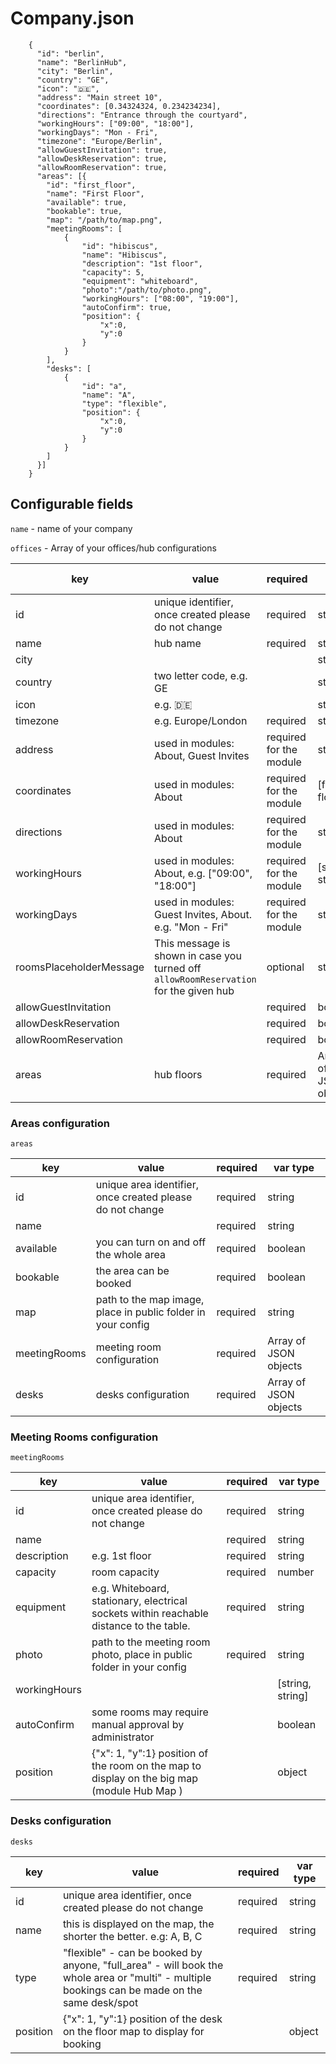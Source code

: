 # Company.json

```
    {
      "id": "berlin",
      "name": "BerlinHub",
      "city": "Berlin",
      "country": "GE",
      "icon": "🇩🇪",
      "address": "Main street 10",
      "coordinates": [0.34324324, 0.234234234],
      "directions": "Entrance through the courtyard",
      "workingHours": ["09:00", "18:00"],
      "workingDays": "Mon - Fri",
      "timezone": "Europe/Berlin",
      "allowGuestInvitation": true,
      "allowDeskReservation": true,
      "allowRoomReservation": true,
      "areas": [{
        "id": "first_floor",
        "name": "First Floor",
        "available": true,
        "bookable": true,
        "map": "/path/to/map.png",
        "meetingRooms": [
            {
                "id": "hibiscus",
                "name": "Hibiscus",
                "description": "1st floor",
                "capacity": 5,
                "equipment": "whiteboard",
                "photo":"/path/to/photo.png",
                "workingHours": ["08:00", "19:00"],
                "autoConfirm": true,
                "position": {
                    "x":0,
                    "y":0
                }
            }
        ],
        "desks": [
            {
                "id": "a",
                "name": "A",
                "type": "flexible",
                "position": {
                    "x":0,
                    "y":0
                }
            }
        ]
      }]
    }

```

## Configurable fields

`name` - name of your company

`offices` - Array of your offices/hub configurations

| key                     | value                                                                                 | required                | var type              |
| ----------------------- | ------------------------------------------------------------------------------------- | ----------------------- | --------------------- |
| id                      | unique identifier, once created please do not change                                  | required                | string                |
| name                    | hub name                                                                              | required                | string                |
| city                    |                                                                                       |                         | string                |
| country                 | two letter code, e.g. GE                                                              |                         | string                |
| icon                    | e.g. 🇩🇪                                                                               |                         | string                |
| timezone                | e.g. Europe/London                                                                    | required                | string                |
| address                 | used in modules: About, Guest Invites                                                 | required for the module | string                |
| coordinates             | used in modules: About                                                                | required for the module | [float, float]        |
| directions              | used in modules: About                                                                | required for the module | string                |
| workingHours            | used in modules: About, e.g. ["09:00", "18:00"]                                       | required for the module | [string, string]      |
| workingDays             | used in modules: Guest Invites, About. e.g. "Mon - Fri"                               | required for the module | string                |
| roomsPlaceholderMessage | This message is shown in case you turned off `allowRoomReservation` for the given hub | optional                | string                |
| allowGuestInvitation    |                                                                                       | required                | boolean               |
| allowDeskReservation    |                                                                                       | required                | boolean               |
| allowRoomReservation    |                                                                                       | required                | boolean               |
| areas                   | hub floors                                                                            | required                | Array of JSON objects |

### Areas configuration

`areas`

| key          | value                                                        | required | var type              |
| ------------ | ------------------------------------------------------------ | -------- | --------------------- |
| id           | unique area identifier, once created please do not change    | required | string                |
| name         |                                                              | required | string                |
| available    | you can turn on and off the whole area                       | required | boolean               |
| bookable     | the area can be booked                                       | required | boolean               |
| map          | path to the map image, place in public folder in your config | required | string                |
| meetingRooms | meeting room configuration                                   | required | Array of JSON objects |
| desks        | desks configuration                                          | required | Array of JSON objects |

### Meeting Rooms configuration

`meetingRooms`

| key          | value                                                                                       | required | var type         |
| ------------ | ------------------------------------------------------------------------------------------- | -------- | ---------------- |
| id           | unique area identifier, once created please do not change                                   | required | string           |
| name         |                                                                                             | required | string           |
| description  | e.g. 1st floor                                                                              | required | string           |
| capacity     | room capacity                                                                               | required | number           |
| equipment    | e.g. Whiteboard, stationary, electrical sockets within reachable distance to the table.     | required | string           |
| photo        | path to the meeting room photo, place in public folder in your config                       | required | string           |
| workingHours |                                                                                             |          | [string, string] |
| autoConfirm  | some rooms may require manual approval by administrator                                     |          | boolean          |
| position     | {"x": 1, "y":1} position of the room on the map to display on the big map (module Hub Map ) |          | object           |

### Desks configuration

`desks`

| key      | value                                                                                                                                         | required | var type |
| -------- | --------------------------------------------------------------------------------------------------------------------------------------------- | -------- | -------- |
| id       | unique area identifier, once created please do not change                                                                                     | required | string   |
| name     | this is displayed on the map, the shorter the better. e.g: A, B, C                                                                            | required | string   |
| type     | "flexible" - can be booked by anyone, "full_area" - will book the whole area or "multi" - multiple bookings can be made on the same desk/spot | required | string   |
| position | {"x": 1, "y":1} position of the desk on the floor map to display for booking                                                                  |          | object   |
